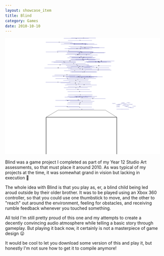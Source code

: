 ```yaml
---
layout: showcase_item
title: Blind
category: Games
date: 2010-10-10
---
```


![](/assets/images/showcase/blind.png)

Blind was a game project I completed as part of my Year 12 Studio Art assessments, so that must place it around 2010. As was typical of my projects at the time, it was somewhat grand in vision but lacking in execution 🙂

The whole idea with Blind is that you play as, er, a blind child being led aroud outside by their older brother. It was to be played using an Xbox 360 controller, so that you could use one thumbstick to move, and the other to "reach" out around the environment, feeling for obstacles, and receiving rumble feedback whenever you touched something.

All told I'm still pretty proud of this one and my attempts to create a decently convincing audio atmosphere while telling a basic story through gameplay. But playing it back now, it certainly is not a masterpiece of game design 😛

It would be cool to let you download some version of this and play it, but honestly I'm not sure how to get it to compile anymore!